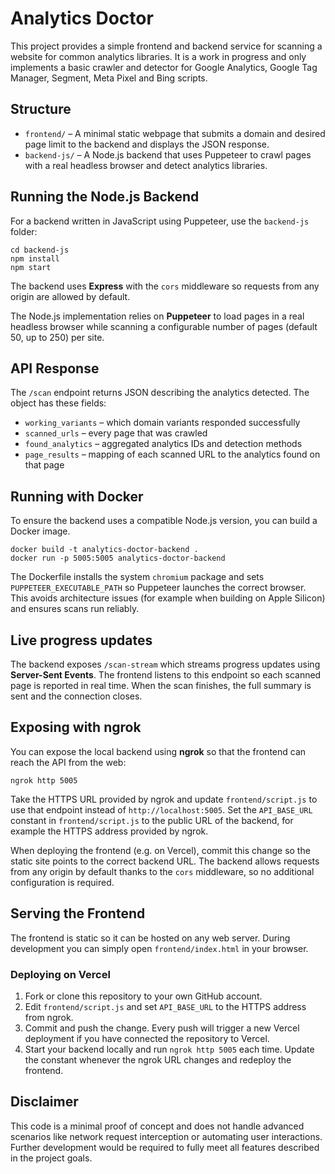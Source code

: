# Analytics Doctor

This project provides a simple frontend and backend service for scanning a website for common analytics libraries. It is a work in progress and only implements a basic crawler and detector for Google Analytics, Google Tag Manager, Segment, Meta Pixel and Bing scripts.

## Structure

- `frontend/` – A minimal static webpage that submits a domain and desired page limit to the backend and displays the JSON response.
- `backend-js/` – A Node.js backend that uses Puppeteer to crawl pages with a real headless browser and detect analytics libraries.


## Running the Node.js Backend

For a backend written in JavaScript using Puppeteer, use the `backend-js` folder:

```
cd backend-js
npm install
npm start
```


The backend uses **Express** with the `cors` middleware so requests from any origin are allowed by default.

The Node.js implementation relies on **Puppeteer** to load pages in a real headless browser while scanning a configurable number of pages (default 50, up to 250) per site.

## API Response

The `/scan` endpoint returns JSON describing the analytics detected. The object
has these fields:

- `working_variants` – which domain variants responded successfully
- `scanned_urls` – every page that was crawled
- `found_analytics` – aggregated analytics IDs and detection methods
- `page_results` – mapping of each scanned URL to the analytics found on that
  page

## Running with Docker

To ensure the backend uses a compatible Node.js version, you can build a Docker image.

```
docker build -t analytics-doctor-backend .
docker run -p 5005:5005 analytics-doctor-backend

```

The Dockerfile installs the system `chromium` package and sets
`PUPPETEER_EXECUTABLE_PATH` so Puppeteer launches the correct browser.
This avoids architecture issues (for example when building on Apple Silicon)
and ensures scans run reliably.


## Live progress updates

The backend exposes `/scan-stream` which streams progress updates using
**Server-Sent Events**. The frontend listens to this endpoint so each scanned
page is reported in real time. When the scan finishes, the full summary is
sent and the connection closes.



## Exposing with ngrok

You can expose the local backend using **ngrok** so that the frontend can reach the API from the web:

```
ngrok http 5005
```

Take the HTTPS URL provided by ngrok and update `frontend/script.js` to use that endpoint instead of `http://localhost:5005`.
Set the `API_BASE_URL` constant in `frontend/script.js` to the public URL of the backend, for example the HTTPS address provided by ngrok.


When deploying the frontend (e.g. on Vercel), commit this change so the static
site points to the correct backend URL. The backend allows requests from any
origin by default thanks to the `cors` middleware, so no additional configuration is required.

## Serving the Frontend

The frontend is static so it can be hosted on any web server. During development you can simply open `frontend/index.html` in your browser.

### Deploying on Vercel

1. Fork or clone this repository to your own GitHub account.
2. Edit `frontend/script.js` and set `API_BASE_URL` to the HTTPS address from
   ngrok.
3. Commit and push the change. Every push will trigger a new Vercel deployment
   if you have connected the repository to Vercel.
4. Start your backend locally and run `ngrok http 5005` each time. Update the
   constant whenever the ngrok URL changes and redeploy the frontend.

## Disclaimer

This code is a minimal proof of concept and does not handle advanced scenarios like network request interception or automating user interactions. Further development would be required to fully meet all features described in the project goals.
